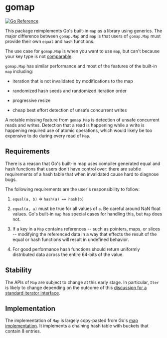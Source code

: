 # gomap

[![Go Reference](https://pkg.go.dev/badge/github.com/aristanetworks/gomap.svg)](https://pkg.go.dev/github.com/aristanetworks/gomap)

This package reimplements Go's built-in `map` as a library using
generics. The major difference between `gomap.Map` and `map` is that
users of `gomap.Map` must provide their own `equal` and `hash`
functions.

The use case for `gomap.Map` is when you want to use `map`, but can't
because your key type is not
[comparable](https://go.dev/ref/spec#Comparison_operators).

`gomap.Map` has similar performance and most of the features of the
built-in `map` including:

- iteration that is not invalidated by modifications to the map

- randomized hash seeds and randomized iteration order

- progressive resize

- cheap best effort detection of unsafe concurrent writes

A notable missing feature from `gomap.Map` is detection of unsafe
concurrent reads and writes. Detection that a read is happening while
a write is happening required use of atomic operations, which would
likely be too expensive to do during every read of `Map`.

## Requirements

There is a reason that Go's built-in map uses compiler generated equal
and hash functions that users don't have control over: there are
subtle requirements of a hash table that when invalidated cause hard
to diagnose bugs.

The following requirements are the user's responsibility to follow:

1. `equal(a, b)` => `hash(a) == hash(b)`

1. `equal(a, a)` must be true for all values of `a`. Be careful around NaN
   float values. Go's built-in `map` has special cases for handling
   this, but `Map` does not.

1. If a key in a `Map` contains references -- such as pointers, maps,
   or slices -- modifying the referenced data in a way that effects
   the result of the equal or hash functions will result in undefined
   behavior.

1. For good performance hash functions should return uniformly
   distributed data across the entire 64-bits of the value.

## Stability

The APIs of `Map` are subject to change at this early stage. In
particular, `Iter` is likely to change depending on the outcome of
this [discussion for a standard iterator
interface](https://github.com/golang/go/discussions/54245).

## Implementation

The implementation of `Map` is largely copy-pasted from Go's [map
implementation](https://github.com/golang/go/blob/go1.18/src/runtime/map.go).
It implements a chaining hash table with buckets that contain 8
entries.
